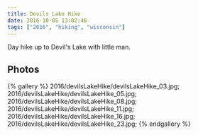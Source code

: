 ```yaml
---
title: Devils Lake Hike
date: 2016-10-05 13:02:46
tags: ["2016", "hiking", "wisconsin"]
---
```


Day hike up to Devil's Lake with little man.

## Photos

{% gallery %}
2016/devilsLakeHike/devilsLakeHike_03.jpg;
2016/devilsLakeHike/devilsLakeHike_05.jpg;
2016/devilsLakeHike/devilsLakeHike_08.jpg;
2016/devilsLakeHike/devilsLakeHike_11.jpg;
2016/devilsLakeHike/devilsLakeHike_16.jpg;
2016/devilsLakeHike/devilsLakeHike_23.jpg;
{% endgallery %}
